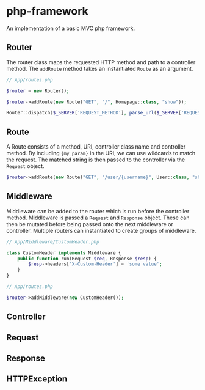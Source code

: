 # php-framework

An implementation of a basic MVC php framework.

## Router

The router class maps the requested HTTP method and path to a controller method. The `addRoute` method takes an instantiated `Route` as an argument.
```php
// App/routes.php

$router = new Router();

$router->addRoute(new Route("GET", "/", Homepage::class, "show"));

Router::dispatch($_SERVER['REQUEST_METHOD'], parse_url($_SERVER['REQUEST_URI'], PHP_URL_PATH));
```

## Route

A Route consists of a method, URI, controller class name and controller method. By including `{my_param}` in the URI, we can use wildcards to match the request. The matched string is then passed to the controller via the `Request` object.

```php
$router->addRoute(new Route("GET", "/user/{username}", User::class, "show"));
```

## Middleware

Middleware can be added to the router which is run before the controller method. Middleware is passed a `Request` and `Response` object. These can then be mutated before being passed onto the next middleware or controller. Multiple routers can instantiated to create groups of middleware.

```php
// App/Middleware/CustomHeader.php

class CustomHeader implements Middleware {
	public function run(Request $req, Response $resp) {
		$resp->headers['X-Custom-Header'] = 'some value';
	}
}

// App/routes.php

$router->addMiddleware(new CustomHeader());
```

## Controller

## Request

## Response

## HTTPException